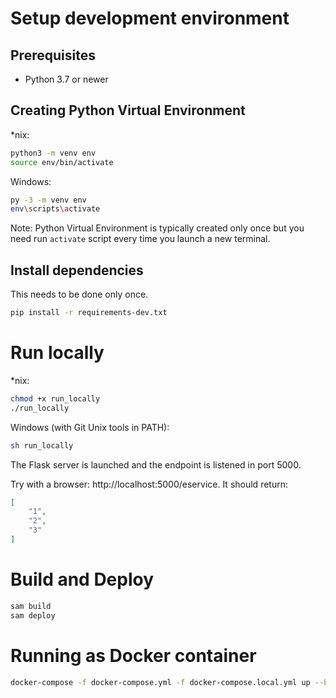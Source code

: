 # Setup development environment

## Prerequisites

* Python 3.7 or newer

## Creating Python Virtual Environment

*nix:
```sh
python3 -m venv env
source env/bin/activate
```

Windows:
```sh
py -3 -m venv env
env\scripts\activate
```

Note: Python Virtual Environment is typically created only once but you need run ```activate``` script every time you launch a new terminal.


## Install dependencies

This needs to be done only once.

```sh
pip install -r requirements-dev.txt
```

# Run locally

*nix:
```sh
chmod +x run_locally
./run_locally
```

Windows (with Git Unix tools in PATH):
```sh
sh run_locally
```

The Flask server is launched and the endpoint is listened in port 5000.

Try with a browser: http://localhost:5000/eservice. It should return:
```json
[
    "1",
    "2",
    "3"
]
```


# Build and Deploy

```sh
sam build
sam deploy
```


# Running as Docker container

```sh
docker-compose -f docker-compose.yml -f docker-compose.local.yml up --build --force-recreate
```
